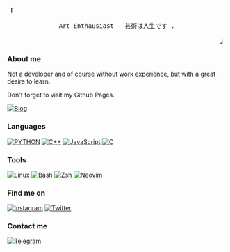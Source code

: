 
<p align="left"><strong><samp>「</samp></strong></p><p align="center">
    <samp>
        Art Enthausiast - 芸術は人生です .
    </samp>
    <br>
</p><p align="right"><strong><samp>」</samp></strong></p>

### About me
Not a developer and of course without work experience, but with a great desire to learn.

Don't forget to visit my Github Pages.

[![Blog](https://img.shields.io/badge/akiekano.github.io-364f6b?style=for-the-badge)](https://akiekano.github.io/)

### Languages
[![PYTHON](https://img.shields.io/badge/Python-f6416c?style=for-the-badge)](#)
[![C++](https://img.shields.io/badge/C++-46cdcf?style=for-the-badge)](#)
[![JavaScript](https://img.shields.io/badge/JavaScript-ffde7d?style=for-the-badge)](#)
[![C](https://img.shields.io/badge/C-f9f7f7?style=for-the-badge)](#)

### Tools
[![Linux](https://img.shields.io/badge/Linux-ffd460?style=for-the-badge)](https://gentoo.org/)
[![Bash](https://img.shields.io/badge/Bash-444f5a?style=for-the-badge)](https://www.gnu.org/software/bash/)
[![Zsh](https://img.shields.io/badge/Zsh-e84545?style=for-the-badge)](https://ohmyzsh.sh/)
[![Neovim](https://img.shields.io/badge/Neovim-ffc93c?style=for-the-badge)](https://neovim.io/)

### Find me on
[![Instagram](https://img.shields.io/badge/Instagram-fb929e?style=for-the-badge)](https://instagram.com/akiekano)
[![Twitter](https://img.shields.io/badge/Twitter-00a8cc?style=for-the-badge)](https://twitter.com/hello_fernanda)

### Contact me
[![Telegram](https://img.shields.io/badge/Telegram-0dceda?style=for-the-badge)](https://t.me/akiekano)
